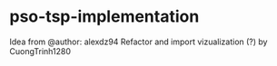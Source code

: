 # pso-tsp-implementation
Idea from @author: alexdz94
Refactor and import vizualization (?) by CuongTrinh1280
